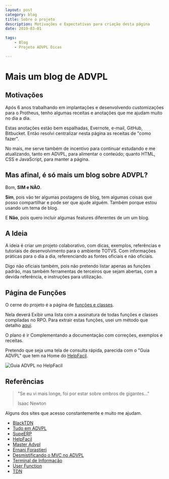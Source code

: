 ```yaml
---
layout: post
category: blog
title: Sobre o projeto
description: Motivações e Expectativas para criação desta página
date: 2019-03-01

tags:
    - Blog
    - Projeto ADVPL Dicas

---
```

# Mais um blog de ADVPL

## Motivações

Após 6 anos trabalhando em implantações e desenvolvendo customizações para o Protheus, tenho algumas receitas e anotações que me ajudam muito no dia a dia.

Estas anotações estão bem espalhadas, Evernote, e-mail, GitHub, Bitbucket. Então resolvi centralizar nesta página as receitas de "como fazer".

No mais, me serve também de incentivo para continuar estudando e me atualizando, tanto em ADVPL, para alimentar o conteúdo; quanto HTML, CSS e JavaScript, para manter a página.

## Mas afinal, é só mais um blog sobre ADVPL?

Bom, __SIM e NÃO__.

**Sim**, pois vão ter algumas postagens de blog, tem algumas coisas que posso compartilhar e pode ser que ajude alguém. Também porque estou usando um tema de blog.

E **Não**, pois quero incluir algumas features diferentes de um um blog.

## A Ideia

A ideia é criar um projeto colaborativo, com dicas, exemplos, referências e tutoriais de desenvolvimento para o ambiente TOTVS. Com informações práticas para o dia a dia, referenciando as fontes oficiais e não oficiais.

Digo não oficiais também, pois não pretendo listar apenas as funções padrão, mas também ferramentas de terceiros que sejam abertas, com a devida referência, e instruções para utilização.

## Página de Funções

O cerne do projeto é a página de [funções e classes](/posts/categories/functions.html).

Nela deverá Exibir uma lista com a assinatura de todas funções e classes compiladas no RPO. Para extrair estas funções, usei um método que detalho [aqui](/posts/2019/03/01/extrair-funcoes.html).

O plano é ir Complementando a documentação com correções, exemplos e receitas.

Pretendo que seja uma tela de consulta rápida, parecida com o "Guia ADVPL" que tem na Home do [HelpFacil](http://www.helpfacil.com.br/).

![Guia ADVPL no HelpFacil](advpl/assets/img/posts/helpfacil-guia-advpl.jpg "Guia ADVPL no HelpFacil")


## Referências

> "Se eu vi mais longe, foi por estar sobre ombros de gigantes..."
> 
> Isaac Newton

Alguns dos sites que acesso constantemente e muito me ajudam.

* [BlackTDN](http://www.blacktdn.com.br)
* [Tudo em ADVPL](https://siga0984.wordpress.com/)
* [SupeERP](http://www.supeerp.com/)
* [HelpFacil](http://helpfacil.com.br)
* [Master Advpl](http://www.masteradvpl.com.br/)
* [Ernani Forastieri](http://www.ernaniforastieri.com)
* [Desmistificando o MVC no ADVPL](https://mvcadvpl.wordpress.com)
* [Terminal de Informação](http://terminaldeinformacao.com)
* [User Function](http://userfunction.com.br)
* [TDN](http://tdn.totvs.com)
